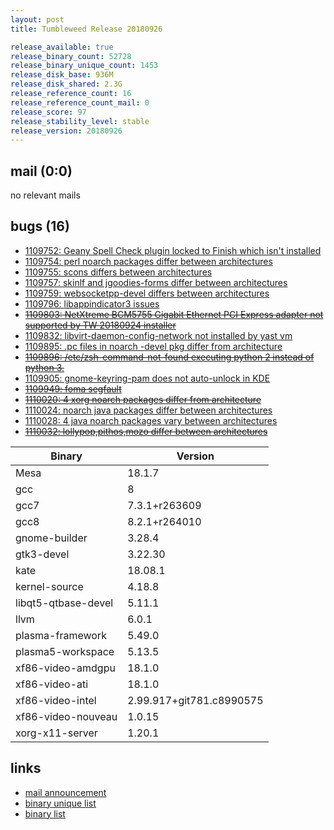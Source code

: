 ```yaml
---
layout: post
title: Tumbleweed Release 20180926

release_available: true
release_binary_count: 52728
release_binary_unique_count: 1453
release_disk_base: 936M
release_disk_shared: 2.3G
release_reference_count: 16
release_reference_count_mail: 0
release_score: 97
release_stability_level: stable
release_version: 20180926
---
```


## mail (0:0)

no relevant mails

## bugs (16)

<!--more-->

- [1109752: Geany Spell Check plugin locked to Finish which isn't installed](https://bugzilla.opensuse.org/show_bug.cgi?id=1109752)
- [1109754: perl noarch packages differ between architectures](https://bugzilla.opensuse.org/show_bug.cgi?id=1109754)
- [1109755: scons differs between architectures](https://bugzilla.opensuse.org/show_bug.cgi?id=1109755)
- [1109757: skinlf and jgoodies-forms differ between architectures](https://bugzilla.opensuse.org/show_bug.cgi?id=1109757)
- [1109759: websocketpp-devel differs between architectures](https://bugzilla.opensuse.org/show_bug.cgi?id=1109759)
- [1109796: libappindicator3 issues](https://bugzilla.opensuse.org/show_bug.cgi?id=1109796)
- ~~[1109803: NetXtreme BCM5755 Gigabit Ethernet PCI Express adapter not supported by TW 20180924 installer](https://bugzilla.opensuse.org/show_bug.cgi?id=1109803)~~
- [1109832: libvirt-daemon-config-network not installed by yast vm](https://bugzilla.opensuse.org/show_bug.cgi?id=1109832)
- [1109895: .pc files in noarch -devel pkg differ from architecture](https://bugzilla.opensuse.org/show_bug.cgi?id=1109895)
- ~~[1109896: /etc/zsh-command-not-found executing python 2 instead of python 3.](https://bugzilla.opensuse.org/show_bug.cgi?id=1109896)~~
- [1109905: gnome-keyring-pam does not auto-unlock in KDE](https://bugzilla.opensuse.org/show_bug.cgi?id=1109905)
- ~~[1109949: foma segfault](https://bugzilla.opensuse.org/show_bug.cgi?id=1109949)~~
- ~~[1110020: 4 xorg noarch packages differ from architecture](https://bugzilla.opensuse.org/show_bug.cgi?id=1110020)~~
- [1110024: noarch java packages differ between architectures](https://bugzilla.opensuse.org/show_bug.cgi?id=1110024)
- [1110028: 4 java noarch packages vary between architectures](https://bugzilla.opensuse.org/show_bug.cgi?id=1110028)
- ~~[1110032: lollypop,pithos,mozo differ between architectures](https://bugzilla.opensuse.org/show_bug.cgi?id=1110032)~~

Binary | Version
--- | ---
Mesa | 18.1.7
gcc | 8
gcc7 | 7.3.1+r263609
gcc8 | 8.2.1+r264010
gnome-builder | 3.28.4
gtk3-devel | 3.22.30
kate | 18.08.1
kernel-source | 4.18.8
libqt5-qtbase-devel | 5.11.1
llvm | 6.0.1
plasma-framework | 5.49.0
plasma5-workspace | 5.13.5
xf86-video-amdgpu | 18.1.0
xf86-video-ati | 18.1.0
xf86-video-intel | 2.99.917+git781.c8990575
xf86-video-nouveau | 1.0.15
xorg-x11-server | 1.20.1

## links

- [mail announcement](https://lists.opensuse.org/opensuse-factory/2018-09/msg00218.html)
- [binary unique list](http://download.tumbleweed.boombatower.com/20180926/rpm.unique.list)
- [binary list](http://download.tumbleweed.boombatower.com/20180926/rpm.list)
